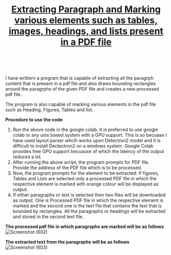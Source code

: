 # <center> <u>**Extracting Paragraph and Marking various elements such as tables, images, headings, and lists present in  a PDF file**</u> </center> <br/> <br/>

I have writtern a program that is capable of extracting all the paragrph content that is present in a pdf file and also draws bounding rectangles around the paragrphs of the given PDF file and creates a new processed pdf file.

The program is also capable of marking various elements in the pdf file such as Heading, Figures, Tables and list. 

**Procedure to use the code**
1. Run the above code in the google colab. It is preferred to use google colab or any unix based system with a GPU support. This is so becuase I have used layout parser whcih works upon Detectron2 model and it is difficult to install Dectectron2 on a windows system. Google Colab provides free GPU support becuause of which the latency of the output reduces a lot.
2. After running the above script, the program prompts for PDF file. Provide the address of the PDF file which is to be processed.
3. Now, the program prompts for the element to be extracted. If figures, Tables and Lists are selected only a processed PDF file in which the respective element is marked with orange colour will be displayed as output.
4. If either paragraphs or text is selected then two files will be downloaded as output. One is Processed PDF file in which the respective element is marked and the second one is the text file that contains the text that is bounded by rectangles. All the paragraphs or headings will be extracted and stored in the second text file.  

**The processed pdf file in which paragraphs are marked will be as follows**
![Screenshot (602)](https://user-images.githubusercontent.com/40739974/125208694-b2b18800-e2b1-11eb-9f1c-fd449fc13b59.png)

**The extracted text from the paragraphs will be as follows**
![Screenshot (603)](https://user-images.githubusercontent.com/40739974/125208711-ce1c9300-e2b1-11eb-8427-07448ddcce82.png)

